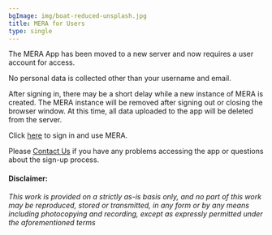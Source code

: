 ```yaml
---
bgImage: img/boat-reduced-unsplash.jpg
title: MERA for Users
type: single
---
```



The MERA App has been moved to a new server and now requires a user account for access.

No personal data is collected other than your username and email.

After signing in, there may be a short delay while a new instance of MERA is created. The MERA instance will be removed after signing out or closing the browser window. At this time, all data uploaded to the app will be deleted from the server.

Click [here](https://mera.merafish.org) to sign in and use MERA.

Please [Contact Us](/contact) if you have any problems accessing the app or questions about the sign-up process. 

 
#### Disclaimer:
*This work is provided on a strictly as-is basis only, and no part of this work may be reproduced, stored or transmitted, in any form or by any means including photocopying and recording, except as expressly permitted under the aforementioned terms*


	


